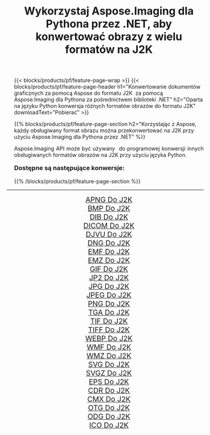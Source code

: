 ﻿---
title: Wykorzystaj Aspose.Imaging dla Pythona przez .NET, aby konwertować obrazy z wielu formatów na J2K 
weight: 3920
url: /pl/python-net/conversion/to/j2k/ 
lang: pl
langdirlevel: 2
locales: zh-hans,ja,it,ru,de,es,fr,nl,id,lt,pl,pt,vi,tr,ko,zh-hant,ar,hi,th,sv,cs,uk,he
description: Możesz użyć Aspose.Imaging dla Pythona za pośrednictwem biblioteki .NET, aby przekonwertować z różnych formatów na J2K
---

{{< blocks/products/pf/feature-page-wrap >}}
{{< blocks/products/pf/feature-page-header h1="Konwertowanie dokumentów graficznych za pomocą Aspose do formatu J2K  za pomocą Aspose.Imaging dla Pythona za pośrednictwem biblioteki .NET" h2="Oparta na języku Python konwersja różnych formatów obrazów do formatu J2K" downloadText="Pobierać" >}}


{{% blocks/products/pf/feature-page-section  h2="Korzystając z Aspose, każdy obsługiwany format obrazu można przekonwertować na J2K przy użyciu Aspose.Imaging dla Pythona przez .NET" %}}
<p align=justify>Aspose.Imaging API może być używany  do programowej konwersji innych obsługiwanych formatów obrazów na J2K przy użyciu języka Python.</p>
<h3 style="margin-top:16px;">
Dostępne są następujące konwersje:
</h3>
{{% /blocks/products/pf/feature-page-section %}}
<div class="container-fluid productfamilypage bg-gray">
    <div class="convertypes bg-gray agp-content section">
        <div class="container">
		<hr style="margin-left:-20px;"/>
		<div class="row other-converters" style="gap: 10px;font-size: 19px;text-align:center;">
		    <div class='col-md-3 other-converter remove-lp remove-rp'><a href="/imaging/pl/python-net/conversion/apng-to-j2k/" style="padding:15px;">APNG Do J2K</a></div>
<div class='col-md-3 other-converter remove-lp remove-rp'><a href="/imaging/pl/python-net/conversion/bmp-to-j2k/" style="padding:15px;">BMP Do J2K</a></div>
<div class='col-md-3 other-converter remove-lp remove-rp'><a href="/imaging/pl/python-net/conversion/dib-to-j2k/" style="padding:15px;">DIB Do J2K</a></div>
<div class='col-md-3 other-converter remove-lp remove-rp'><a href="/imaging/pl/python-net/conversion/dicom-to-j2k/" style="padding:15px;">DICOM Do J2K</a></div>
<div class='col-md-3 other-converter remove-lp remove-rp'><a href="/imaging/pl/python-net/conversion/djvu-to-j2k/" style="padding:15px;">DJVU Do J2K</a></div>
<div class='col-md-3 other-converter remove-lp remove-rp'><a href="/imaging/pl/python-net/conversion/dng-to-j2k/" style="padding:15px;">DNG Do J2K</a></div>
<div class='col-md-3 other-converter remove-lp remove-rp'><a href="/imaging/pl/python-net/conversion/emf-to-j2k/" style="padding:15px;">EMF Do J2K</a></div>
<div class='col-md-3 other-converter remove-lp remove-rp'><a href="/imaging/pl/python-net/conversion/emz-to-j2k/" style="padding:15px;">EMZ Do J2K</a></div>
<div class='col-md-3 other-converter remove-lp remove-rp'><a href="/imaging/pl/python-net/conversion/gif-to-j2k/" style="padding:15px;">GIF Do J2K</a></div>
<div class='col-md-3 other-converter remove-lp remove-rp'><a href="/imaging/pl/python-net/conversion/jp2-to-j2k/" style="padding:15px;">JP2 Do J2K</a></div>
<div class='col-md-3 other-converter remove-lp remove-rp'><a href="/imaging/pl/python-net/conversion/jpg-to-j2k/" style="padding:15px;">JPG Do J2K</a></div>
<div class='col-md-3 other-converter remove-lp remove-rp'><a href="/imaging/pl/python-net/conversion/jpeg-to-j2k/" style="padding:15px;">JPEG Do J2K</a></div>
<div class='col-md-3 other-converter remove-lp remove-rp'><a href="/imaging/pl/python-net/conversion/png-to-j2k/" style="padding:15px;">PNG Do J2K</a></div>
<div class='col-md-3 other-converter remove-lp remove-rp'><a href="/imaging/pl/python-net/conversion/tga-to-j2k/" style="padding:15px;">TGA Do J2K</a></div>
<div class='col-md-3 other-converter remove-lp remove-rp'><a href="/imaging/pl/python-net/conversion/tif-to-j2k/" style="padding:15px;">TIF Do J2K</a></div>
<div class='col-md-3 other-converter remove-lp remove-rp'><a href="/imaging/pl/python-net/conversion/tiff-to-j2k/" style="padding:15px;">TIFF Do J2K</a></div>
<div class='col-md-3 other-converter remove-lp remove-rp'><a href="/imaging/pl/python-net/conversion/webp-to-j2k/" style="padding:15px;">WEBP Do J2K</a></div>
<div class='col-md-3 other-converter remove-lp remove-rp'><a href="/imaging/pl/python-net/conversion/wmf-to-j2k/" style="padding:15px;">WMF Do J2K</a></div>
<div class='col-md-3 other-converter remove-lp remove-rp'><a href="/imaging/pl/python-net/conversion/wmz-to-j2k/" style="padding:15px;">WMZ Do J2K</a></div>
<div class='col-md-3 other-converter remove-lp remove-rp'><a href="/imaging/pl/python-net/conversion/svg-to-j2k/" style="padding:15px;">SVG Do J2K</a></div>
<div class='col-md-3 other-converter remove-lp remove-rp'><a href="/imaging/pl/python-net/conversion/svgz-to-j2k/" style="padding:15px;">SVGZ Do J2K</a></div>
<div class='col-md-3 other-converter remove-lp remove-rp'><a href="/imaging/pl/python-net/conversion/eps-to-j2k/" style="padding:15px;">EPS Do J2K</a></div>
<div class='col-md-3 other-converter remove-lp remove-rp'><a href="/imaging/pl/python-net/conversion/cdr-to-j2k/" style="padding:15px;">CDR Do J2K</a></div>
<div class='col-md-3 other-converter remove-lp remove-rp'><a href="/imaging/pl/python-net/conversion/cmx-to-j2k/" style="padding:15px;">CMX Do J2K</a></div>
<div class='col-md-3 other-converter remove-lp remove-rp'><a href="/imaging/pl/python-net/conversion/otg-to-j2k/" style="padding:15px;">OTG Do J2K</a></div>
<div class='col-md-3 other-converter remove-lp remove-rp'><a href="/imaging/pl/python-net/conversion/odg-to-j2k/" style="padding:15px;">ODG Do J2K</a></div>
<div class='col-md-3 other-converter remove-lp remove-rp'><a href="/imaging/pl/python-net/conversion/ico-to-j2k/" style="padding:15px;">ICO Do J2K</a></div>
                </div>
        </div>
    </div>
</div>
<br/>

